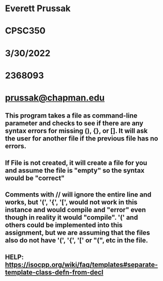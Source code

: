 # Everett Prussak
# CPSC350
# 3/30/2022
# 2368093
# prussak@chapman.edu

## This program takes a file as command-line parameter and checks to see if there are any syntax errors for missing (), {}, or []. It will ask the user for another file if the previous file has no errors.


## If File is not created, it will create a file for you and assume the file is "empty" so the syntax would be "correct"

## Comments with // will ignore the entire line and works, but '(', '{', '[', would not work in this instance and would compile and "error" even though in reality it would "compile". '(' and others could be implemented into this assignment, but we are assuming that the files also do not have '(', '{', '[' or "(", etc in the file.




## HELP: https://isocpp.org/wiki/faq/templates#separate-template-class-defn-from-decl